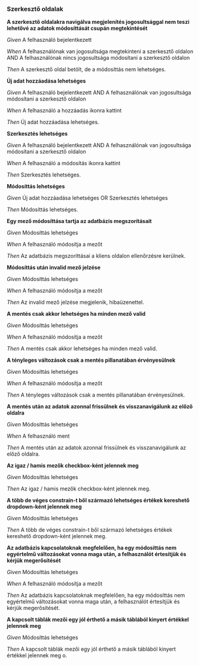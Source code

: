 ### Szerkesztő oldalak



**A szerkesztő oldalakra navigálva megjelenítés jogosultsággal nem teszi lehetővé az adatok módosíttását csupán megtekintését**  

_Given_ A felhasználó bejelentkezett

_When_ A felhasználónak van jogosultsága megtekinteni a szerkesztő oldalon AND A felhasználónak nincs jogosultsága módosítani a szerkesztő oldalon

_Then_ A szerkesztő oldal betölt, de a módosíttás nem lehetséges.


**Új adat hozzáadása lehetséges**  

_Given_ A felhasználó bejelentkezett AND A felhasználónak van jogosultsága módosítani a szerkesztő oldalon

_When_ A felhasználó a hozzáadás ikonra kattint

_Then_ Új adat hozzáadása lehetséges.


**Szerkesztés lehetséges**  

_Given_ A felhasználó bejelentkezett AND A felhasználónak van jogosultsága módosítani a szerkesztő oldalon

_When_ A felhasználó a módosítás ikonra kattint

_Then_ Szerkesztés lehetséges.


**Módosíttás lehetséges**  

_Given_ Új adat hozzáadása lehetséges OR Szerkesztés lehetséges

_Then_ Módosíttás lehetséges.


**Egy mező módosíttása tartja az adatbázis megszorításait**  

_Given_ Módosíttás lehetséges

_When_ A felhasználó módosítja a mezőt

_Then_ Az adatbázis megszoríttásai a kliens oldalon ellenőrzésre kerülnek.


**Módosíttás után invalid mező jelzése**  

_Given_ Módosíttás lehetséges

_When_ A felhasználó módosítja a mezőt

_Then_ Az invalid mező jelzése megjelenik, hibaüzenettel.


**A mentés csak akkor lehetséges ha minden mező valid**  

_Given_ Módosíttás lehetséges

_When_ A felhasználó módosítja a mezőt

_Then_ A mentés csak akkor lehetséges ha minden mező valid.


**A tényleges változások csak a mentés pillanatában érvényesülnek**  

_Given_ Módosíttás lehetséges

_When_ A felhasználó módosítja a mezőt

_Then_ A tényleges változások csak a mentés pillanatában érvényesülnek.


**A mentés után az adatok azonnal frissülnek és visszanavigálunk az előző oldalra**  

_Given_ Módosíttás lehetséges

_When_ A felhasználó ment

_Then_ A mentés után az adatok azonnal frissülnek és visszanavigálunk az előző oldalra.


**Az igaz / hamis mezők checkbox-ként jelennek meg**  

_Given_ Módosíttás lehetséges

_Then_ Az igaz / hamis mezők checkbox-ként jelennek meg.


**A több de véges constrain-t ből származó lehetséges értékek kereshető dropdown-ként jelennek meg**  

_Given_ Módosíttás lehetséges

_Then_ A több de véges constrain-t ből származó lehetséges értékek kereshető dropdown-ként jelennek meg.


**Az adatbázis kapcsolatoknak megfelelően, ha egy módosíttás nem egyértelmű változásokat vonna maga után, a felhasználót értesítjük és kérjük megerősítését**  

_Given_ Módosíttás lehetséges

_When_ A felhasználó módosítja a mezőt

_Then_ Az adatbázis kapcsolatoknak megfelelően, ha egy módosíttás nem egyértelmű változásokat vonna maga után, a felhasználót értesítjük és kérjük megerősítését.


**A kapcsolt táblák mezői egy jól érthető a másik táblából kinyert értékkel jelennek meg**  

_Given_ Módosíttás lehetséges

_Then_ A kapcsolt táblák mezői egy jól érthető a másik táblából kinyert értékkel jelennek meg o.
